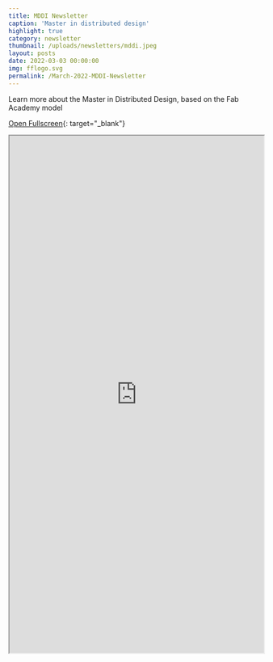 ```yaml
---
title: MDDI Newsletter
caption: 'Master in distributed design'
highlight: true
category: newsletter
thumbnail: /uploads/newsletters/mddi.jpeg
layout: posts
date: 2022-03-03 00:00:00
img: fflogo.svg
permalink: /March-2022-MDDI-Newsletter
---
```


Learn more about the Master in Distributed Design, based on the Fab Academy model

[Open Fullscreen](https://mailchi.mp/fabfoundation.org/join-the-next-frontier-in-global-education){: target="_blank"}

<iframe src="https://mailchi.mp/fabfoundation.org/join-the-next-frontier-in-global-education" style="max-width: 1024px; width: 100%; margin: 0 auto; height: 1024px"></iframe>
